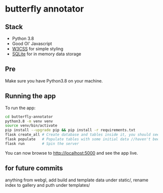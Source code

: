 # butterfly annotator
## Stack
- Python 3.8
- Good Ol' Javascript
- [W3CSS](https://www.w3schools.com/w3css) for simple styling
- [SQLite](https://www.sqlite.org/index.html) for in memory data storage

## Pre
Make sure you have Python3.8 on your machine.

## Running the app
To run the app:
```bash
cd butterfly-annotator
python3.8 -m venv venv
source venv/bin/activate
pip install --upgrade pip && pip install -r requirements.txt
flask create_all # Create database and tables inside it, you should see a test.db in current folder
flask populate   # Populate tables with some initial data //haven't been deployed yet
flask run        # Spin the server
```
You can now browse to <http://localhost:5000> and see the app live.

## for future commits
anything from webgl, add build and template data under static/, rename index to gallery and puth under templates/

